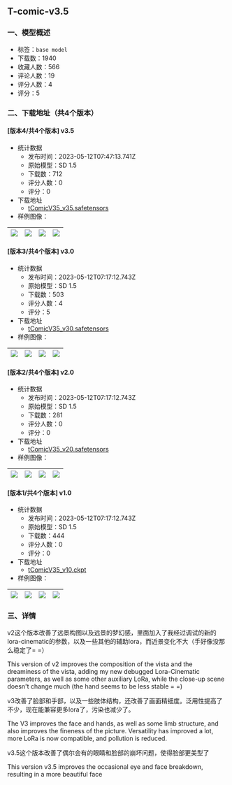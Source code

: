 ## T-comic-v3.5
### 一、模型概述

- 标签：`base model`
- 下载数：1940
- 收藏人数：566
- 评论人数：19
- 评分人数：4
- 评分：5

### 二、下载地址（共4个版本）

#### [版本4/共4个版本] v3.5

- 统计数据
  - 发布时间：2023-05-12T07:47:13.741Z
  - 原始模型：SD 1.5
  - 下载数：712
  - 评分人数：0
  - 评分：0
- 下载地址
  - [tComicV35_v35.safetensors](https://civitai.com/api/download/models/68594)
- 样例图像：

| <img src="https://image.civitai.com/xG1nkqKTMzGDvpLrqFT7WA/9652f052-33ae-43e8-b792-04c534725c37/width=450/850994.jpeg" /> | <img src="https://image.civitai.com/xG1nkqKTMzGDvpLrqFT7WA/00f199b1-f1e5-4e8e-b4e7-f4714cb438cf/width=450/850907.jpeg" /> | <img src="https://image.civitai.com/xG1nkqKTMzGDvpLrqFT7WA/93099606-f2d5-44b5-b70e-9ca85a8d5a4d/width=450/764986.jpeg" /> | <img src="https://image.civitai.com/xG1nkqKTMzGDvpLrqFT7WA/944c1329-8e7c-4ee2-8aa8-beda1f7d2b74/width=450/764985.jpeg" /> |
| ---- | ---- | ---- | ---- |

#### [版本3/共4个版本] v3.0

- 统计数据
  - 发布时间：2023-05-12T07:17:12.743Z
  - 原始模型：SD 1.5
  - 下载数：503
  - 评分人数：4
  - 评分：5
- 下载地址
  - [tComicV35_v30.safetensors](https://civitai.com/api/download/models/58606)
- 样例图像：

| <img src="https://image.civitai.com/xG1nkqKTMzGDvpLrqFT7WA/391d0f0b-e506-4044-809b-501462bcef2f/width=450/732623.jpeg" /> | <img src="https://image.civitai.com/xG1nkqKTMzGDvpLrqFT7WA/79b9a8ef-4142-49b4-8b76-0175d5da0576/width=450/732622.jpeg" /> | <img src="https://image.civitai.com/xG1nkqKTMzGDvpLrqFT7WA/aa8d464c-4b0f-4c67-a417-724836a29ef0/width=450/666434.jpeg" /> | <img src="https://image.civitai.com/xG1nkqKTMzGDvpLrqFT7WA/d172fb24-3266-4eb4-e0f0-ed41ea043a00/width=450/661915.jpeg" /> |
| ---- | ---- | ---- | ---- |

#### [版本2/共4个版本] v2.0

- 统计数据
  - 发布时间：2023-05-12T07:17:12.743Z
  - 原始模型：SD 1.5
  - 下载数：281
  - 评分人数：0
  - 评分：0
- 下载地址
  - [tComicV35_v20.safetensors](https://civitai.com/api/download/models/49596)
- 样例图像：

| <img src="https://image.civitai.com/xG1nkqKTMzGDvpLrqFT7WA/682156db-f603-4485-1a26-319b06a0b000/width=450/533604.jpeg" /> | <img src="https://image.civitai.com/xG1nkqKTMzGDvpLrqFT7WA/a55c174b-3302-421b-d7b4-dac1f6df0b00/width=450/533609.jpeg" /> | <img src="https://image.civitai.com/xG1nkqKTMzGDvpLrqFT7WA/fd8b04a3-30e6-4ad5-5d46-dd8547c30900/width=450/533537.jpeg" /> | <img src="https://image.civitai.com/xG1nkqKTMzGDvpLrqFT7WA/6234ad7c-1f9a-4ef1-bb4f-d8ca7a2cda00/width=450/533508.jpeg" /> |
| ---- | ---- | ---- | ---- |

#### [版本1/共4个版本] v1.0

- 统计数据
  - 发布时间：2023-05-12T07:17:12.743Z
  - 原始模型：SD 1.5
  - 下载数：444
  - 评分人数：0
  - 评分：0
- 下载地址
  - [tComicV35_v10.ckpt](https://civitai.com/api/download/models/43709)
- 样例图像：

| <img src="https://image.civitai.com/xG1nkqKTMzGDvpLrqFT7WA/c8356f53-2cc7-4d1b-c920-1528bbbdb100/width=450/482231.jpeg" /> | <img src="https://image.civitai.com/xG1nkqKTMzGDvpLrqFT7WA/f06c02ff-caf0-4c51-397e-183d9a361900/width=450/482229.jpeg" /> | <img src="https://image.civitai.com/xG1nkqKTMzGDvpLrqFT7WA/9d342fd6-c3b4-426e-f380-1401e6ac9e00/width=450/482226.jpeg" /> | <img src="https://image.civitai.com/xG1nkqKTMzGDvpLrqFT7WA/54e4ede2-8ba1-428a-7e85-9e86b0525600/width=450/483386.jpeg" /> |
| ---- | ---- | ---- | ---- |


### 三、详情
<p>v2这个版本改善了远景构图以及远景的梦幻感，里面加入了我经过调试的新的lora-cinematic的参数，以及一些其他的辅助lora，而近景变化不大（手好像没那么稳定了= =）</p><p>This version of v2 improves the composition of the vista and the dreaminess of the vista, adding my new debugged Lora-Cinematic parameters, as well as some other auxiliary LoRa, while the close-up scene doesn't change much (the hand seems to be less stable = =)</p><p></p><p>v3改善了脸部和手部，以及一些肢体结构，还改善了画面精细度。泛用性提高了不少，现在能兼容更多lora了，污染也减少了。</p><p>The V3 improves the face and hands, as well as some limb structure, and also improves the fineness of the picture. Versatility has improved a lot, more LoRa is now compatible, and pollution is reduced.</p><p></p><p>v3.5这个版本改善了偶尔会有的眼睛和脸部的崩坏问题，使得脸部更美型了</p><p>This version v3.5 improves the occasional eye and face breakdown, resulting in a more beautiful face</p>